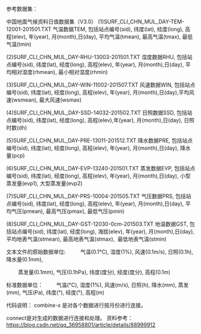 参考数据集：

中国地面气候资料日值数据集（V3.0）
(1)SURF_CLI_CHN_MUL_DAY-TEM-12001-201501.TXT
气温数据TEM, 包括站点编号(sid), 纬度(lat), 经度(long), 高程(elev), 年(year), 月(month),日(day), 平均气温(tmean), 最高气温(tmax), 最低气温(tmin)

(2)SURF_CLI_CHN_MUL_DAY-RHU-13003-201501.TXT
湿度数据RHU, 包括站点编号(sid), 纬度(lat), 经度(long), 高程(elev), 年(year), 月(month),日(day), 平均相对湿度(rhmean), 最小相对湿度(rhmin)

(3)SURF_CLI_CHN_MUL_DAY-WIN-11002-201507.TXT
风速数据WIN, 包括站点编号(sid), 纬度(lat), 经度(long), 高程(elev), 年(year), 月(month),日(day),平均风速(wsmean), 最大风速(wsmax)

(4)SURF_CLI_CHN_MUL_DAY-SSD-14032-201502.TXT
日照数据SSD, 包括站点编号(sid), 纬度(lat), 经度(long), 高程(elev),年(year), 月(month),日(day), 日照时数(dh)

(5)SURF_CLI_CHN_MUL_DAY-PRE-13011-201512.TXT
降水数据PRE, 包括站点编号(sid), 纬度(lat), 经度(long), 高程(elev), 年(year), 月(month),日(day), 降水量(pcp)

(6)SURF_CLI_CHN_MUL_DAY-EVP-13240-201501.TXT
蒸发数据EVP, 包括站点编号(sid), 纬度(lat), 经度(long), 高程(elev), 年(year), 月(month),日(day), 小型蒸发量(evp1), 大型蒸发量(evp2)

(7)SURF_CLI_CHN_MUL_DAY-PRS-10004-201505.TXT
气压数据PRS, 包括站点编号(sid), 纬度(lat), 经度(long), 高程(elev), 年(year), 月(month),日(day), 平均气压(pmean), 最高气压(pmax), 最低气压(pmin)

(8)SURF_CLI_CHN_MUL_DAY-GST-12030-0cm-201503.TXT
地温数据GST, 包括站点编号(sid), 纬度(lat), 经度(long), 海拔(elev), 年(year), 月(month),日(day), 平均地表气温(stmean), 最高地表气温(stmax),  最低地表气温(stmin)

文本文件的原始数据单位: 
        气温(0.1°C), 湿度(1%), 风速(0.1m/s), 日照(0.1h), 降水量(0.1mm), 

        蒸发量(0.1mm), 气压(0.1hPa), 纬度(度分), 经度(度分), 高程(0.1m)

标准数据单位：
        气温(°C), 湿度(1%), 风速(m/s), 日照(h), 降水(mm), 蒸发(mm), 气压(Pa), 纬度(°), 经度(°), 高程(m)
 
代码说明：
combine-x 是对各个数据进行按月份进行连接。

connect是对生成的数据进行连接和处理。
资料参考：https://blog.csdn.net/qq_36958801/article/details/88999912
